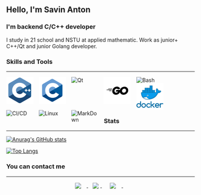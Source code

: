 ## Hello, I'm Savin Anton

### I'm backend C/C++ developer

I study in 21 school and NSTU at applied mathematic. Work as junior+ C++/Qt and junior Golang developer.

### Skills and Tools

---
<img align="left" alt="C++" width="72px" style="margin-right:15px" src="https://raw.githubusercontent.com/github/explore/180320cffc25f4ed1bbdfd33d4db3a66eeeeb358/topics/cpp/cpp.png" />

<img align="left" alt="C" width="72px" style="margin-right:15px" src="https://raw.githubusercontent.com/github/explore/f3e22f0dca2be955676bc70d6214b95b13354ee8/topics/c/c.png" />

<img align="left" alt="Qt" width="72px" style="margin-right:15px" src="https//raw.githubusercontent.com/github/explore/80688e429a7d4ef2fca1e82350fe8e3517d3494d/topics/qt/qt.png" />

<img align="left" alt="Go" width="72px" style="margin-right:15px" src="https://raw.githubusercontent.com/github/explore/80688e429a7d4ef2fca1e82350fe8e3517d3494d/topics/go/go.png" />

<img align="left" alt="Bash" width="72px" style="margin-right:15px" src="https://upload.wikimedia.org/wikipedia/commons/thumb/4/4b/Bash_Logo_Colored.svg/1200px-Bash_Logo_Colored.svg.png" />

<img align="left" alt="Docker" width="72px" style="margin-right:15px" src="https://raw.githubusercontent.com/github/explore/80688e429a7d4ef2fca1e82350fe8e3517d3494d/topics/docker/docker.png" />

<img align="left" alt="CI/CD" width="72px" style="margin-right:15px" src="https://res.cloudinary.com/practicaldev/image/fetch/s--MGFgk-2t--/c_imagga_scale,f_auto,fl_progressive,h_900,q_auto,w_1600/https://i.imgur.com/NZZgERx.png" />

<img align="left" alt="Linux" width="72px" style="margin-right:15px" src="https://upload.wikimedia.org/wikipedia/commons/thumb/3/35/Tux.svg/640px-Tux.svg.png" />

<img align="left" alt="MarkDown" width="72px" style="margin-right:15px" src="https://upload.wikimedia.org/wikipedia/commons/thumb/4/48/Markdown-mark.svg/1280px-Markdown-mark.svg.png" />  

<br />
<br />
<br />
<br />
<br />  

### Stats  

---
[![Anurag's GitHub stats](https://github-readme-stats.vercel.app/api?username=sav1nbrave4code)](https://github.com/anuraghazra/github-readme-stats)

[![Top Langs](https://github-readme-stats.vercel.app/api/top-langs/?username=sav1nbrave4code)](https://github.com/anuraghazra/github-readme-stats)



### You can contact me

---

<p align="center">
   <a href="https://vk.com/asav1n">
    <img align="center" style="margin-right:15px" src="https://upload.wikimedia.org/wikipedia/commons/thumb/2/21/VK.com-logo.svg/2048px-VK.com-logo.svg.png" width="50px" />
  </a>
  &nbsp;&nbsp;
  <a href="https://t.me/sav1n_type" target="_blank" style='margin-right:10px'>
    <img align="center" style="margin-right:5px" src="https://upload.wikimedia.org/wikipedia/commons/thumb/8/83/Telegram_2019_Logo.svg/512px-Telegram_2019_Logo.svg.png" width="50px" />
  </a>
  &nbsp;&nbsp;
    <a href="mailto:va.sav1n1a2b3c@gmail.com" target="_blank" >
    <img align="center" style="margin-right:15px" src="https://upload.wikimedia.org/wikipedia/commons/thumb/7/7e/Gmail_icon_%282020%29.svg/800px-Gmail_icon_%282020%29.svg.png" width="50px" />
  </a>
  &nbsp;&nbsp;
</p>
